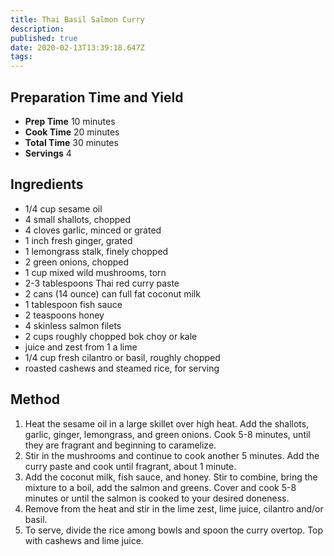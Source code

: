 ```yaml
---
title: Thai Basil Salmon Curry
description: 
published: true
date: 2020-02-13T13:39:18.647Z
tags: 
---
```


## Preparation Time and Yield

- **Prep Time** 10 minutes
- **Cook Time** 20 minutes
- **Total Time** 30 minutes
- **Servings** 4
  &nbsp;

## Ingredients

- 1/4 cup sesame oil
- 4 small shallots, chopped
- 4 cloves garlic, minced or grated
- 1 inch fresh ginger, grated
- 1 lemongrass stalk, finely chopped
- 2 green onions, chopped
- 1 cup mixed wild mushrooms, torn
- 2-3 tablespoons Thai red curry paste
- 2 cans (14 ounce) can full fat coconut milk
- 1 tablespoon fish sauce
- 2 teaspoons honey
- 4 skinless salmon filets
- 2 cups roughly chopped bok choy or kale
- juice and zest from 1 a lime
- 1/4 cup fresh cilantro or basil, roughly chopped
- roasted cashews and steamed rice, for serving
  &nbsp;

## Method

1. Heat the sesame oil in a large skillet over high heat. Add the shallots, garlic, ginger, lemongrass, and green onions. Cook 5-8 minutes, until they are fragrant and beginning to caramelize.
2. Stir in the mushrooms and continue to cook another 5 minutes. Add the curry paste and cook until fragrant, about 1 minute.
3. Add the coconut milk, fish sauce, and honey. Stir to combine, bring the mixture to a boil, add the salmon and greens. Cover and cook 5-8 minutes or until the salmon is cooked to your desired doneness.
4. Remove from the heat and stir in the lime zest, lime juice, cilantro and/or basil.
5. To serve, divide the rice among bowls and spoon the curry overtop. Top with cashews and lime juice.
